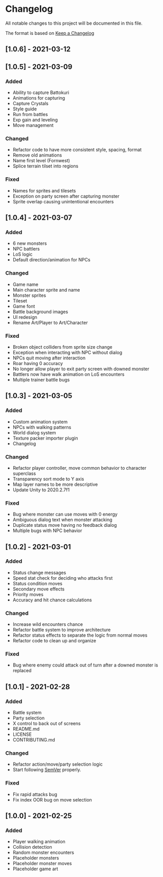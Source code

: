# Changelog
All notable changes to this project will be documented in this file.

The format is based on [Keep a Changelog](https://keepachangelog.com/en/1.0.0/)

## [1.0.6] - 2021-03-12


## [1.0.5] - 2021-03-09
### Added
- Ability to capture Battokuri
- Animations for capturing
- Capture Crystals
- Style guide
- Run from battles
- Exp gain and leveling
- Move management

### Changed
- Refactor code to have more consistent style, spacing, format
- Remove old animations
- Name first level (Fornwest)
- Splice terrain tilset into regions

### Fixed
- Names for sprites and tilesets
- Exception on party screen after capturing monster
- Sprite overlap causing unintentional encounters

## [1.0.4] - 2021-03-07
### Added
- 6 new monsters
- NPC battlers
- LoS logic
- Default direction/animation for NPCs

### Changed
- Game name
- Main character sprite and name
- Monster sprites
- Tileset
- Game font
- Battle background images
- UI redesign
- Rename Art/Player to Art/Character

### Fixed
- Broken object colliders from sprite size change
- Exception when interacting with NPC without dialog
- NPCs quit moving after interaction
- Roar having 0 accuracy
- No longer allow player to exit party screen with downed monster
- Battlers now have walk animation on LoS encounters
- Multiple trainer battle bugs


## [1.0.3] - 2021-03-05
### Added
- Custom animation system
- NPCs with walking patterns
- World dialog system
- Texture packer importer plugin
- Changelog

### Changed
- Refactor player controller, move common behavior to character superclass
- Transparency sort mode to Y axis
- Map layer names to be more descriptive
- Update Unity to 2020.2.7f1

### Fixed
- Bug where monster can use moves with 0 energy
- Ambiguous dialog text when monster attacking
- Duplicate status move having no feedback dialog
- Multiple bugs with NPC behavior

## [1.0.2] - 2021-03-01
### Added
- Status change messages
- Speed stat check for deciding who attacks first
- Status condition moves
- Secondary move effects
- Priority moves
- Accuracy and hit chance calculations

### Changed
- Increase wild encounters chance
- Refactor battle system to improve architecture
- Refactor status effects to separate the logic from normal moves
- Refactor code to clean up and organize

### Fixed
- Bug where enemy could attack out of turn after a downed monster is replaced

## [1.0.1] - 2021-02-28
### Added
- Battle system
- Party selection
- X control to back out of screens
- README.md
- LICENSE
- CONTRIBUTING.md

### Changed
- Refactor action/move/party selection logic
- Start following [SemVer](https://semver.org) properly.

### Fixed
- Fix rapid attacks bug
- Fix index OOR bug on move selection

## [1.0.0] - 2021-02-25
### Added
- Player walking animation
- Collision detection
- Random monster encounters
- Placeholder monsters
- Placeholder monster moves
- Placeholder game art
